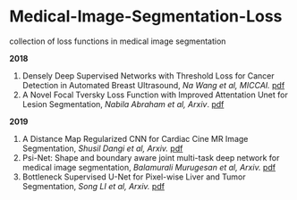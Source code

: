 # Medical-Image-Segmentation-Loss
collection of loss functions in medical image segmentation

**2018**
1. Densely Deep Supervised Networks with Threshold Loss for Cancer Detection in Automated Breast Ultrasound, *Na Wang et al, MICCAI.* [pdf](https://link.springer.com/content/pdf/10.1007%2F978-3-030-00937-3_73.pdf)
1. A Novel Focal Tversky Loss Function with Improved Attentation Unet for Lesion Segmentation, *Nabila Abraham et al, Arxiv*. [pdf](https://arxiv.org/pdf/1810.07842.pdf)

**2019**
1. A Distance Map Regularized CNN for Cardiac Cine MR Image Segmentation, *Shusil Dangi et al, Arxiv.* [pdf](https://arxiv.org/pdf/1901.01238.pdf)
1. Psi-Net: Shape and boundary aware joint multi-task deep network for medical image segmentation, *Balamurali Murugesan et al, Arxiv.* [pdf](https://arxiv.org/pdf/1902.04099.pdf)
1. Bottleneck Supervised U-Net for Pixel-wise Liver and Tumor Segmentation, *Song LI et al, Arxiv.* [pdf](https://arxiv.org/pdf/1810.10331.pdf)
